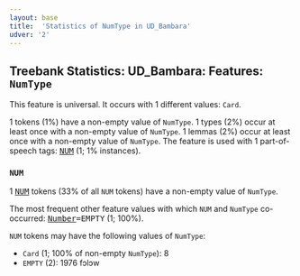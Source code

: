 ```yaml
---
layout: base
title:  'Statistics of NumType in UD_Bambara'
udver: '2'
---
```


## Treebank Statistics: UD_Bambara: Features: `NumType`

This feature is universal.
It occurs with 1 different values: `Card`.

1 tokens (1%) have a non-empty value of `NumType`.
1 types (2%) occur at least once with a non-empty value of `NumType`.
1 lemmas (2%) occur at least once with a non-empty value of `NumType`.
The feature is used with 1 part-of-speech tags: <tt><a href="bm-pos-NUM.html">NUM</a></tt> (1; 1% instances).

### `NUM`

1 <tt><a href="bm-pos-NUM.html">NUM</a></tt> tokens (33% of all `NUM` tokens) have a non-empty value of `NumType`.

The most frequent other feature values with which `NUM` and `NumType` co-occurred: <tt><a href="bm-feat-Number.html">Number</a></tt><tt>=EMPTY</tt> (1; 100%).

`NUM` tokens may have the following values of `NumType`:

* `Card` (1; 100% of non-empty `NumType`): 8
* `EMPTY` (2): 1976 fɔlɔw

